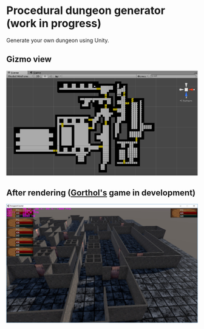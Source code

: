 # Procedural dungeon generator (work in progress)
Generate your own dungeon using Unity.
## Gizmo view
![SS1](https://raw.githubusercontent.com/Liagson/procedural_dungeon_generator/master/Pics/dungeon-with-gizmos.png)
## After rendering ([Gorthol's](https://github.com/gorthol) game in development)
![SS2](https://raw.githubusercontent.com/Liagson/procedural_dungeon_generator/master/Pics/render_dungeon.jpg)
